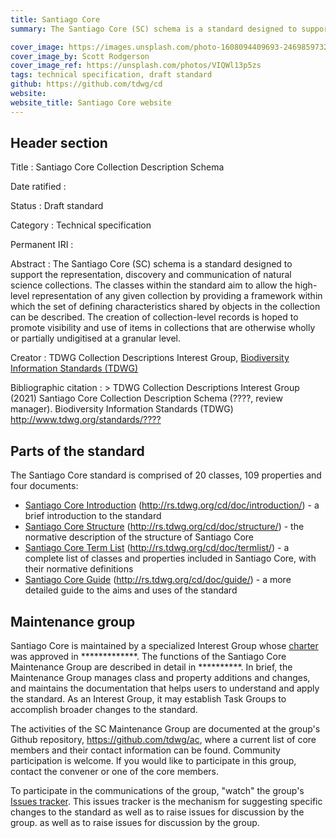 ```yaml
---
title: Santiago Core
summary: The Santiago Core (SC) schema is a standard designed to support the representation, discovery and communication of natural science collections. The classes within the standard aim to allow the high-level representation of any given collection by providing a framework within which the set of defining characteristics shared by objects in the collection can be described. The creation of collection-level records is hoped to promote visibility and use of items in collections that are otherwise wholly or partially undigitised at a granular level.  

cover_image: https://images.unsplash.com/photo-1608094409693-246985973278
cover_image_by: Scott Rodgerson
cover_image_ref: https://unsplash.com/photos/VIQWl13p5zs
tags: technical specification, draft standard
github: https://github.com/tdwg/cd
website: 
website_title: Santiago Core website
---
```


## Header section

Title
: Santiago Core Collection Description Schema

Date ratified
: 

Status
: Draft standard

Category
: Technical specification

Permanent IRI
: 

Abstract
: The Santiago Core (SC) schema is a standard designed to support the representation, discovery and communication of natural science collections. The classes within the standard aim to allow the high-level representation of any given collection by providing a framework within which the set of defining characteristics shared by objects in the collection can be described. The creation of collection-level records is hoped to promote visibility and use of items in collections that are otherwise wholly or partially undigitised at a granular level.

Creator
: TDWG Collection Descriptions Interest Group, [Biodiversity Information Standards (TDWG)](https://www.tdwg.org/)

Bibliographic citation
: > TDWG Collection Descriptions Interest Group (2021) Santiago Core Collection Description Schema (????, review manager). Biodiversity Information Standards (TDWG) <http://www.tdwg.org/standards/????>

## Parts of the standard

The Santiago Core standard is comprised of 20 classes, 109 properties and four documents:

* [Santiago Core Introduction](https://github.com/tdwg/cd/introduction) (http://rs.tdwg.org/cd/doc/introduction/) - a brief introduction to the standard
* [Santiago Core Structure](https://github.com/tdwg/cd/structure) (http://rs.tdwg.org/cd/doc/structure/) - the normative description of the structure of Santiago Core
* [Santiago Core Term List](https://github.com/tdwg/cd/termlist) (http://rs.tdwg.org/cd/doc/termlist/) - a complete list of classes and properties included in Santiago Core, with their normative definitions
* [Santiago Core Guide](https://github.com/tdwg/cd/guide) (http://rs.tdwg.org/cd/doc/guide/) - a more detailed guide to the aims and uses of the standard

## Maintenance group

Santiago Core is maintained by a specialized Interest Group whose [charter](https://github.com/tdwg/cd/blob/master/charters/task_group_charter/tg_charter.md) was approved in *************. The functions of the Santiago Core Maintenance Group are described in detail in **********. In brief, the Maintenance Group manages class and property additions and changes, and maintains the documentation that helps users to understand and apply the standard. As an Interest Group, it may establish Task Groups to accomplish broader changes to the standard.

The activities of the SC Maintenance Group are documented at the group's Github repository, <https://github.com/tdwg/ac>, where a current list of core members and their contact information can be found.  Community participation is welcome.  If you would like to participate in this group, contact the convener or one of the core members.  

To participate in the communications of the group, "watch" the group's [Issues tracker](https://github.com/tdwg/cd/issues).  This issues tracker is the mechanism for suggesting specific changes to the standard as well as to raise issues for discussion by the group.
 as well as to raise issues for discussion by the group.
